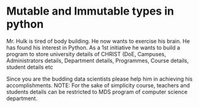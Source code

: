# Mutable and Immutable types in python


Mr. Hulk is tired of body building. He now wants to exercise his brain. He has found his interest in Python.
As a 1st initiative he wants to build a program to store university details of CHRIST (DoE, Campuses, Administrators details, Department details, Programmes, Course details, student details etc

Since you are the budding data scientists please help him in achieving his accomplishments. 
NOTE: For the sake of simplicity course, teachers and students details can be restricted to MDS program of computer science department.
